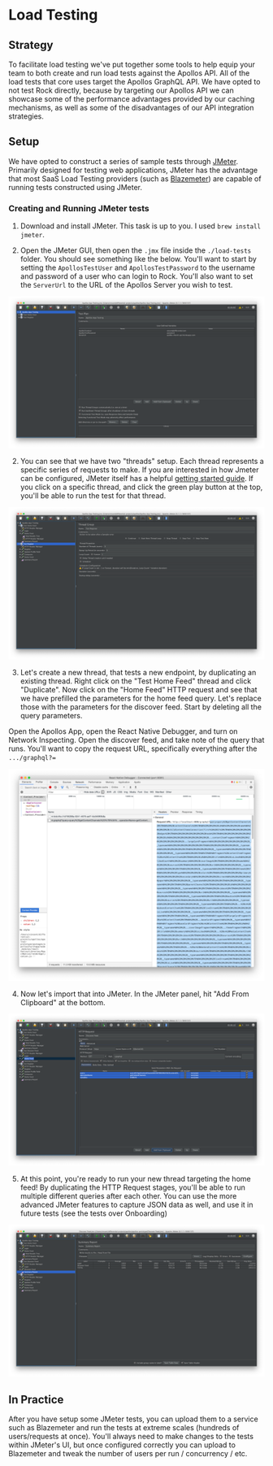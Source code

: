 # Load Testing

## Strategy

To facilitate load testing we've put together some tools to help equip your team to both create and run load tests against the Apollos API. All of the load tests that core uses target the Apollos GraphQL API. We have opted to not test Rock directly, because by targeting our Apollos API we can showcase some of the performance advantages provided by our caching mechanisms, as well as some of the disadvantages of our API integration strategies.

## Setup

We have opted to construct a series of sample tests through [JMeter](https://jmeter.apache.org/). Primarily designed for testing web applications, JMeter has the advantage that most SaaS Load Testing providers (such as [Blazemeter](https://www.blazemeter.com/)) are capable of running tests constructed using JMeter.

### Creating and Running JMeter tests

1. Download and install JMeter. This task is up to you. I used `brew install jmeter`.

2. Open the JMeter GUI, then open the `.jmx` file inside the `./load-tests` folder. You should see something like the below. You'll want to start by setting the `ApollosTestUser` and `ApollosTestPassword` to the username and password of a user who can login to Rock. You'll also want to set the `ServerUrl` to the URL of the Apollos Server you wish to test.

![bm-0](./doc-images/bm-0.png)

2. You can see that we have two "threads" setup. Each thread represents a specific series of requests to make. If you are interested in how Jmeter can be configured, JMeter itself has a helpful [getting started guide](https://jmeter.apache.org/usermanual/get-started.html). If you click on a specific thread, and click the green play button at the top, you'll be able to run the test for that thread.

![bm-2](./doc-images/bm-2.png)

3. Let's create a new thread, that tests a new endpoint, by duplicating an existing thread. Right click on the "Test Home Feed" thread and click "Duplicate". Now click on the "Home Feed" HTTP request and see that we have prefilled the parameters for the home feed query. Let's replace those with the parameters for the discover feed. Start by deleting all the query parameters.

Open the Apollos App, open the React Native Debugger, and turn on Network Inspecting. Open the discover feed, and take note of the query that runs. You'll want to copy the request URL, specifically everything after the `.../graphql?=`


![bm-3](./doc-images/bm-3.png)

4. Now let's import that into JMeter. In the JMeter panel, hit "Add From Clipboard" at the bottom.

![bm-4](./doc-images/bm-4.png)

5. At this point, you're ready to run your new thread targeting the home feed! By duplicating the HTTP Request stages, you'll be able to run multiple different queries after each other. You can use the more advanced JMeter features to capture JSON data as well, and use it in future tests (see the tests over Onboarding)

![bm-5](./doc-images/bm-5.png)

## In Practice

After you have setup some JMeter tests, you can upload them to a service such as Blazemeter and run the tests at extreme scales (hundreds of users/requests at once). You'll always need to make changes to the tests within JMeter's UI, but once configured correctly you can upload to Blazemeter and tweak the number of users per run / concurrency / etc.